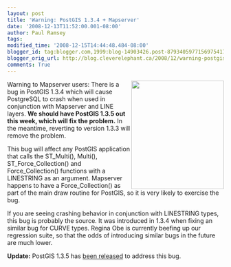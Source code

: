 ```yaml
---
layout: post
title: 'Warning: PostGIS 1.3.4 + Mapserver'
date: '2008-12-13T11:52:00.001-08:00'
author: Paul Ramsey
tags: 
modified_time: '2008-12-15T14:44:48.484-08:00'
blogger_id: tag:blogger.com,1999:blog-14903426.post-8793405977156975417
blogger_orig_url: http://blog.cleverelephant.ca/2008/12/warning-postgis-134-mapserver.html
comments: True
---
```


<img src="http://www.ent.iastate.edu/images/hemiptera/stinkbug/brown_stink_bug_nymph.jpg" style="height:252px; width:215; float:right;"/>Warning to Mapserver users: There is a bug in PostGIS 1.3.4 which will cause PostgreSQL to crash when used in conjunction with Mapserver and LINE layers. **We should have PostGIS 1.3.5 out this week, which will fix the problem.** In the meantime, reverting to version 1.3.3 will remove the problem.

This bug will affect any PostGIS application that calls the ST_Multi(), Multi(), ST_Force_Collection() and Force_Collection() functions with a LINESTRING as an argument.  Mapserver happens to have a Force_Collection() as part of the main draw routine for PostGIS, so it is very likely to exercise the bug.

If you are seeing crashing behavior in conjunction with LINESTRING types, this bug is probably the source. It was introduced in 1.3.4 when fixing an similar bug for CURVE types. Regina Obe is currently beefing up our regression suite, so that the odds of introducing similar bugs in the future are much lower.

**Update:** PostGIS 1.3.5 has [been released](http://postgis.net/download) to address this bug.

